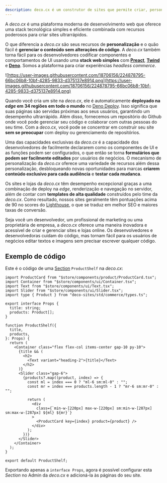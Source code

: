 ```yaml
---
description: deco.cx é um construtor de sites que permite criar, personalizar e implantar sites com facilidade. Com foco na personalização, você pode criar experimentos, segmentar conteúdo por público e muito mais.
---
```


A _deco.cx_ é uma plataforma moderna de desenvolvimento web que oferece uma
stack tecnológica simples e eficiente combinada com recursos poderosos para
criar sites ultrarrápidos.

O que diferencia a _deco.cx_ são seus recursos de **personalização** e o quão
fácil é **gerenciar o conteúdo sem alterações de código**. A _deco.cx_ também
torna fácil para os desenvolvedores codificar componentes e comportamentos de UI
usando uma **stack web simples** com **[Preact](https://preactjs.com/)**,
**[Twind](https://twind.style/)** e **[Deno](https://deno.land/)**. Somos a
plataforma para criar experiências _headless commerce_.

![https://user-images.githubusercontent.com/18706156/224878795-66bc06b8-10bf-4285-9833-d375137e8914.png](https://user-images.githubusercontent.com/18706156/224878795-66bc06b8-10bf-4285-9833-d375137e8914.png)

Quando você cria um site na _deco.cx_, ele é automaticamente **deployado na
_edge_ em 34 regiões em todo o mundo** no [Deno Deploy](https://deno.com/). Isso
significa que suas páginas são servidas próximas aos seus usuários, garantindo
um desempenho ultrarrápido. Além disso, fornecemos um repositório do Github onde
você pode gerenciar seu código e colaborar com outras pessoas do seu time. Com a
_deco.cx_, você pode se concentrar em construir seu site **sem se preocupar**
com deploy ou gerenciamento de repositórios.

Uma das capacidades exclusivas da _deco.cx_ é a capacidade dos desenvolvedores
de facilmente declararem como os componentes de UI e as funções podem ser
configurados, o que então se torna **formulários que podem ser facilmente
editados** por usuários de negócios. O mecanismo de personalização da _deco.cx_
oferece uma variedade de recursos além dessa personalização, desbloqueando novas
oportunidades para marcas **criarem conteúdo exclusivo para cada audiência** e
**testar cada mudanca**.

Os sites e lojas da _deco.cx_ têm desempenho excepcional graças a uma combinação
de deploy na _edge_, renderização e navegação no servidor, além de contar com
**templates de alta qualidade** construídos pelo time da _deco.cx_. Como
resultado, nossos sites geralmente têm pontuações acima de 90 no scores do
[Lighthouse](https://web.dev/measure/), o que se traduz em melhor SEO e maiores
taxas de conversão.

<!-- TODO: Adicionar link para essa landing page que fala de performance -->

Seja você um desenvolvedor, um profissional de marketing ou uma proprietária de
empresa, a _deco.cx_ oferece uma maneira inovadora e acessível de criar e
gerenciar sites e lojas online. Os desenvolvedores e desenvolvedoras cuidam do
código, mas tornam fácil para os usuários de negócios editar textos e imagens
sem precisar escrever qualquer código.

## Exemplo de código

Este é o código de uma [Section](/docs/pt/concepts/section) `ProductShelf` na
_deco.cx_:

```tsx
import ProductCard from "$store/components/product/ProductCard.tsx";
import Container from "$store/components/ui/Container.tsx";
import Text from "$store/components/ui/Text.tsx";
import Slider from "$store/components/ui/Slider.tsx";
import type { Product } from "deco-sites/std/commerce/types.ts";

export interface Props {
  title: string;
  products: Product[];
}

function ProductShelf({
  title,
  products,
}: Props) {
  return (
    <Container class="flex flex-col items-center gap-10 py-10">
      {title && (
        <h2>
          <Text variant="heading-2">{title}</Text>
        </h2>
      )}
      <Slider class="gap-6">
        {products?.map((product, index) => {
          const ml = index === 0 ? "ml-6 sm:ml-0" : "";
          const mr = index === products.length - 1 ? "mr-6 sm:mr-0" : "";

          return (
            <div
              class={`min-w-[220px] max-w-[220px] sm:min-w-[287px] sm:max-w-[287px] ${ml} ${mr}`}
            >
              <ProductCard key={index} product={product} />
            </div>
          );
        })}
      </Slider>
    </Container>
  );
}

export default ProductShelf;
```

Exportando apenas a `interface Props`, agora é possível configurar esta
_Section_ no Admin da _deco.cx_ e adicioná-la às páginas do seu site.
